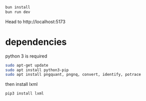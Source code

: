 ```sh
bun install
bun run dev
```

Head to http://localhost:5173

# dependencies

python 3 is required

```bash
sudo apt-get update
sudo apt install python3-pip
sudo apt install pngquant, pngnq, convert, identify, potrace

```

then install lxml

```bash
pip3 install lxml
```
